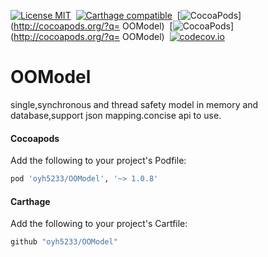 [![License MIT](https://img.shields.io/badge/license-MIT-green.svg?style=flat)](https://raw.githubusercontent.com/oyh5233/OOModel/master/LICENSE)&nbsp;
[![Carthage compatible](https://img.shields.io/badge/Carthage-compatible-4BC51D.svg?style=flat)](https://github.com/Carthage/Carthage)&nbsp;
[![CocoaPods](http://img.shields.io/cocoapods/v/OOModel.svg?style=flat)](http://cocoapods.org/?q= OOModel)&nbsp;
[![CocoaPods](http://img.shields.io/cocoapods/p/OOModel.svg?style=flat)](http://cocoapods.org/?q= OOModel)&nbsp;
[![codecov.io](https://codecov.io/github/oyh5233/OOModel/coverage.svg?branch=master)](https://codecov.io/github/oyh5233/OOModel?branch=master)
# OOModel
single,synchronous and thread safety model in memory and database,support json mapping.concise api to use.

#### Cocoapods

Add the following to your project's Podfile:
```ruby
pod 'oyh5233/OOModel', '~> 1.0.8'
```

#### Carthage

Add the following to your project's Cartfile:
```ruby
github "oyh5233/OOModel"
```


